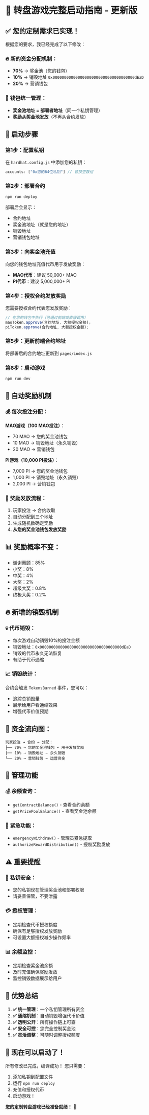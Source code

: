 # 🎰 转盘游戏完整启动指南 - 更新版

## ✅ **您的定制需求已实现！**

根据您的要求，我已经完成了以下修改：

### 🔥 **新的资金分配机制**：
- **70%** → 奖金池（您的钱包）
- **10%** → 销毁地址 `0x000000000000000000000000000000000000dEaD`
- **20%** → 营销钱包

### 🏦 **钱包统一管理**：
- **奖金池地址 = 部署者地址**（同一个私钥管理）
- **奖励从奖金池发放**（不再从合约发放）

## 🚀 **启动步骤**

### 第1步：配置私钥
在 `hardhat.config.js` 中添加您的私钥：
```javascript
accounts: ["0x您的64位私钥"] // 替换空数组
```

### 第2步：部署合约
```bash
npm run deploy
```
部署后会显示：
- 合约地址
- 奖金池地址（就是您的地址）
- 销毁地址
- 营销钱包地址

### 第3步：向奖金池充值
向您的钱包地址充值代币用于发放奖励：
- **MAO代币**：建议 50,000+ MAO
- **PI代币**：建议 5,000,000+ PI

### 第4步：授权合约发放奖励
您需要授权合约代表您发放奖励：
```javascript
// 在您的钱包中执行（可通过前端或直接调用）
maoToken.approve(合约地址, 大额授权金额);
piToken.approve(合约地址, 大额授权金额);
```

### 第5步：更新前端合约地址
将部署后的合约地址更新到 `pages/index.js`

### 第6步：启动游戏
```bash
npm run dev
```

## 🤖 **自动奖励机制**

### 💰 **每次投注分配**：
**MAO游戏（100 MAO投注）**：
- 70 MAO → 您的奖金池钱包
- 10 MAO → 销毁地址（永久销毁）
- 20 MAO → 营销钱包

**PI游戏（10,000 PI投注）**：
- 7,000 PI → 您的奖金池钱包
- 1,000 PI → 销毁地址（永久销毁）
- 2,000 PI → 营销钱包

### 🎯 **奖励发放流程**：
1. 玩家投注 → 合约收取
2. 自动分配到三个地址
3. 生成随机数确定奖励
4. **从您的奖金池钱包发放奖励**

## 📊 **奖励概率不变**：
- 谢谢惠顾：85%
- 小奖：8% 
- 中奖：4%
- 大奖：2%
- 超级大奖：0.8%
- 终极大奖：0.2%

## 🔥 **新增的销毁机制**

### 💀 **代币销毁**：
- 每次游戏自动销毁10%的投注金额
- 销毁地址：`0x000000000000000000000000000000000000dEaD`
- 销毁的代币永久无法恢复
- 有助于代币通缩

### 📈 **销毁统计**：
合约会触发 `TokensBurned` 事件，您可以：
- 追踪总销毁量
- 展示给用户看通缩效果
- 增强代币价值预期

## 🎯 **资金流向图**：

```
玩家投注 → 合约 → 分配：
├── 70% → 您的奖金池钱包 ← 用于发放奖励
├── 10% → 销毁地址 ← 永久销毁
└── 20% → 营销钱包 ← 运营资金
```

## 🔧 **管理功能**

### 💰 **余额查询**：
- `getContractBalance()` - 查看合约余额
- `getPrizePoolBalance()` - 查看奖金池余额

### 🚨 **紧急功能**：
- `emergencyWithdraw()` - 管理员紧急提取
- `authorizeRewardDistribution()` - 授权奖励发放

## ⚠️ **重要提醒**

### 🔑 **私钥安全**：
- 您的私钥现在管理奖金池和部署权限
- 请妥善保管，不要泄露

### 💳 **授权管理**：
- 定期检查代币授权额度
- 确保有足够授权发放奖励
- 可设置大额授权减少操作频率

### 📊 **余额监控**：
- 定期检查奖金池余额
- 及时充值确保奖励发放
- 监控销毁数据展示给用户

## 🎉 **优势总结**

1. **✅ 统一管理**：一个私钥管理所有资金
2. **✅ 通缩机制**：自动销毁增强代币价值
3. **✅ 透明公开**：所有操作链上可查
4. **✅ 安全可控**：您完全控制奖金池
5. **✅ 灵活调整**：可随时调整授权额度

## 🚀 **现在可以启动了！**

所有修改已完成，编译成功！
您只需要：
1. 添加私钥到配置文件
2. 运行 `npm run deploy`
3. 充值和授权代币
4. 启动游戏！

**您的定制转盘游戏已经准备就绪！** 🎊 